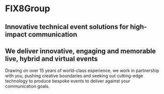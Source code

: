 # FIX8Group

## Innovative technical event solutions for high-impact communication

## We deliver innovative, engaging and memorable live, hybrid and virtual events

Drawing on over 15 years of world-class experience, we work in partnership with you, pushing creative boundaries and seeking out cutting-edge technology to produce bespoke events to deliver against your communication goals.
